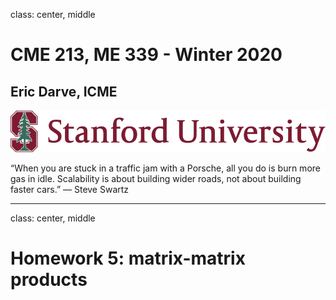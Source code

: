 class: center, middle

# CME 213, ME 339 - Winter 2020

## Eric Darve, ICME

![:width 40%](Stanford.jpg)

“When you are stuck in a traffic jam with a Porsche, all you do is burn more gas in idle. Scalability is about building wider roads, not about building faster cars.”
— Steve Swartz

---
class: center, middle

# Homework 5: matrix-matrix products
